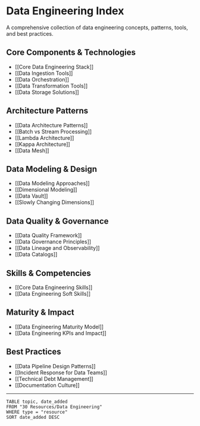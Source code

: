 # Data Engineering Index

A comprehensive collection of data engineering concepts, patterns, tools, and best practices.

## Core Components & Technologies
- [[Core Data Engineering Stack]]
- [[Data Ingestion Tools]]
- [[Data Orchestration]]
- [[Data Transformation Tools]]
- [[Data Storage Solutions]]

## Architecture Patterns
- [[Data Architecture Patterns]]
- [[Batch vs Stream Processing]]
- [[Lambda Architecture]]
- [[Kappa Architecture]]
- [[Data Mesh]]

## Data Modeling & Design
- [[Data Modeling Approaches]]
- [[Dimensional Modeling]]
- [[Data Vault]]
- [[Slowly Changing Dimensions]]

## Data Quality & Governance
- [[Data Quality Framework]]
- [[Data Governance Principles]]
- [[Data Lineage and Observability]]
- [[Data Catalogs]]

## Skills & Competencies
- [[Core Data Engineering Skills]]
- [[Data Engineering Soft Skills]]

## Maturity & Impact
- [[Data Engineering Maturity Model]]
- [[Data Engineering KPIs and Impact]]

## Best Practices
- [[Data Pipeline Design Patterns]]
- [[Incident Response for Data Teams]]
- [[Technical Debt Management]]
- [[Documentation Culture]]

---

```dataview
TABLE topic, date_added
FROM "30 Resources/Data Engineering"
WHERE type = "resource"
SORT date_added DESC
```
